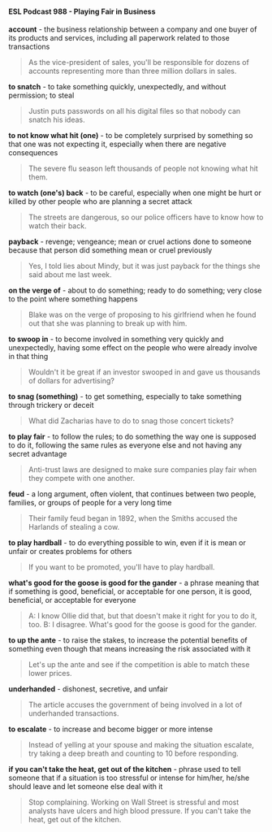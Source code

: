 #### ESL Podcast 988 - Playing Fair in Business

**account** - the business relationship between a company and one buyer of its
products and services, including all paperwork related to those transactions

> As the vice-president of sales, you'll be responsible for dozens of accounts
representing more than three million dollars in sales.

**to snatch** - to take something quickly, unexpectedly, and without permission; to
steal

> Justin puts passwords on all his digital files so that nobody can snatch his
ideas.

**to not know what hit (one)** - to be completely surprised by something so that
one was not expecting it, especially when there are negative consequences

> The severe flu season left thousands of people not knowing what hit them.

**to watch (one's) back** - to be careful, especially when one might be hurt or
killed by other people who are planning a secret attack

> The streets are dangerous, so our police officers have to know how to watch
their back.

**payback** - revenge; vengeance; mean or cruel actions done to someone
because that person did something mean or cruel previously

> Yes, I told lies about Mindy, but it was just payback for the things she said
about me last week.

**on the verge of** - about to do something; ready to do something; very close to
the point where something happens

> Blake was on the verge of proposing to his girlfriend when he found out that she
was planning to break up with him.

**to swoop in** - to become involved in something very quickly and unexpectedly,
having some effect on the people who were already involve in that thing

> Wouldn't it be great if an investor swooped in and gave us thousands of dollars
for advertising?

**to snag (something)** - to get something, especially to take something through
trickery or deceit

> What did Zacharias have to do to snag those concert tickets?

**to play fair** - to follow the rules; to do something the way one is supposed to do
it, following the same rules as everyone else and not having any secret
advantage

> Anti-trust laws are designed to make sure companies play fair when they
compete with one another.

**feud** - a long argument, often violent, that continues between two people,
families, or groups of people for a very long time

> Their family feud began in 1892, when the Smiths accused the Harlands of
stealing a cow.

**to play hardball** - to do everything possible to win, even if it is mean or unfair or
creates problems for others

> If you want to be promoted, you'll have to play hardball.

**what's good for the goose is good for the gander** - a phrase meaning that if
something is good, beneficial, or acceptable for one person, it is good, beneficial,
or acceptable for everyone

> A: I know Ollie did that, but that doesn't make it right for you to do it, too.
B: I disagree. What's good for the goose is good for the gander.

**to up the ante** - to raise the stakes, to increase the potential benefits of
something even though that means increasing the risk associated with it

> Let's up the ante and see if the competition is able to match these lower prices.

**underhanded** - dishonest, secretive, and unfair

> The article accuses the government of being involved in a lot of underhanded
transactions.

**to escalate** - to increase and become bigger or more intense

> Instead of yelling at your spouse and making the situation escalate, try taking a
deep breath and counting to 10 before responding.

**if you can't take the heat, get out of the kitchen** - phrase used to tell
someone that if a situation is too stressful or intense for him/her, he/she should
leave and let someone else deal with it

> Stop complaining. Working on Wall Street is stressful and most analysts have
ulcers and high blood pressure. If you can't take the heat, get out of the kitchen.

